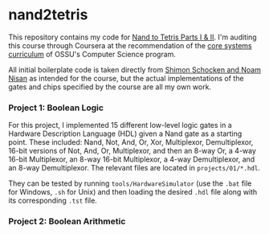 # nand2tetris
This repository contains my code for [Nand to Tetris Parts I & II](https://www.coursera.org/learn/build-a-computer). I'm auditing this course through Coursera at the recommendation of the [core systems curriculum](https://github.com/ossu/computer-science#core-systems) of OSSU's Computer Science program.

All initial boilerplate code is taken directly from [Shimon Schocken and Noam Nisan](https://www.nand2tetris.org/software) as intended for the course, but the actual implementations of the gates and chips specified by the course are all my own work.

### Project 1: Boolean Logic
For this project, I implemented 15 different low-level logic gates in a Hardware Description Language (HDL) given a Nand gate as a starting point. These included: Nand, Not, And, Or, Xor, Multiplexor, Demultiplexor, 16-bit versions of Not, And, Or, Multiplexor, and then an 8-way Or, a 4-way 16-bit Multiplexor, an 8-way 16-bit Multiplexor, a 4-way Demultiplexor, and an 8-way Demultiplexor. The relevant files are located in `projects/01/*.hdl`. 

They can be tested by running `tools/HardwareSimulator` (use the `.bat` file for Windows, `.sh` for Unix) and then loading the desired `.hdl` file along with its corresponding `.tst` file.

### Project 2: Boolean Arithmetic
